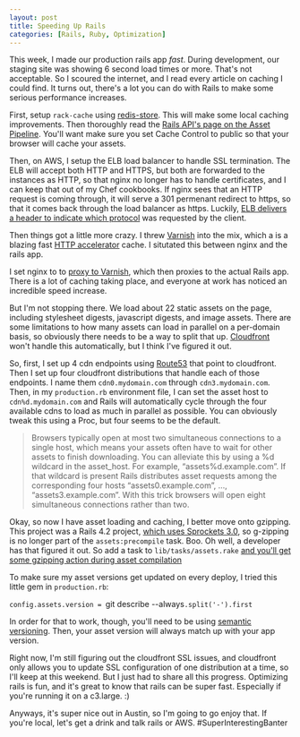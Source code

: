 ```yaml
---
layout: post
title: Speeding Up Rails
categories: [Rails, Ruby, Optimization]
---
```


This week, I made our production rails app _fast_. During development, our staging site was showing 6 second load times or more. That's not acceptable. So I scoured the internet, and I read every article on caching I could find. It turns out, there's a lot you can do with Rails to make some serious performance increases.

First, setup `rack-cache` using [redis-store](https://github.com/redis-store/redis-store). This will make some local caching improvements. Then thoroughly read the [Rails API's page on the Asset Pipeline](http://guides.rubyonrails.org/asset_pipeline.html). You'll want make sure you set Cache Control to public so that your browser will cache your assets.

Then, on AWS, I setup the ELB load balancer to handle SSL termination. The ELB will accept both HTTP and HTTPS, but both are forwarded to the instances as HTTP, so that nginx no longer has to handle certificates, and I can keep that out of my Chef cookbooks. If nginx sees that an HTTP request is coming through, it will serve a 301 permenant redirect to https, so that it comes back through the load balancer as https. Luckily, [ELB delivers a header to indicate which protocol](http://docs.aws.amazon.com/ElasticLoadBalancing/latest/DeveloperGuide/elb-listener-config.html) was requested by the client.

Then things got a little more crazy. I threw [Varnish](https://www.varnish-cache.org/) into the mix, which a is a blazing fast [HTTP accelerator](https://en.wikipedia.org/wiki/Web_accelerator) cache. I situtated this between nginx and the rails app.

I set nginx to to [proxy to Varnish](https://www.varnish-cache.org/), which then proxies to the actual Rails app. There is a lot of caching taking place, and everyone at work has noticed an incredible speed increase.

But I'm not stopping there. We load about 22 static assets on the page, including stylesheet digests, javascript digests, and image assets. There are some limitations to how many assets can load in parallel on a per-domain basis, so obviously there needs to be a way to split that up. [Cloudfront](https://aws.amazon.com/cloudfront/) won't handle this automatically, but I think I've figured it out.

So, first, I set up 4 cdn endpoints using [Route53](https://aws.amazon.com/route53/) that point to cloudfront. Then I set up four cloudfront distributions that handle each of those endpoints. I name them `cdn0.mydomain.com` through `cdn3.mydomain.com`. Then, in my `production.rb` environment file, I can set the asset host to `cdn%d.mydomain.com` and Rails will automatically cycle through the four available cdns to load as much in parallel as possible. You can obviously tweak this using a Proc, but four seems to be the default.

>Browsers typically open at most two simultaneous connections to a single host, which means your assets often have to wait for other assets to finish downloading. You can alleviate this by using a %d wildcard in the asset_host. For example, “assets%d.example.com”. If that wildcard is present Rails distributes asset requests among the corresponding four hosts “assets0.example.com”, …, “assets3.example.com”. With this trick browsers will open eight simultaneous connections rather than two.

Okay, so now I have asset loading and caching, I better move onto gzipping. This project was a Rails 4.2 project, [which uses Sprockets 3.0](https://github.com/sstephenson/sprockets/issues/643), so g-zipping is no longer part of the `assets:precompile` task. Boo. Oh well, a developer has that figured it out. So add a task to `lib/tasks/assets.rake` [and you'll get some gzipping action during asset compilation](https://github.com/rails/sprockets/issues/26)

To make sure my asset versions get updated on every deploy, I tried this little gem in `production.rb`:

`config.assets.version = `git describe --always`.split('-').first`

In order for that to work, though, you'll need to be using [semantic versioning](http://semver.org/). Then, your asset version will always match up with your app version.

Right now, I'm still figuring out the cloudfront SSL issues, and cloudfront only allows you to update SSL configuration of one distribution at a time, so I'll keep at this weekend. But I just had to share all this progress. Optimizing rails is fun, and it's great to know that rails can be super fast. Especially if you're running it on a c3.large. :)

Anyways, it's super nice out in Austin, so I'm going to go enjoy that. If you're local, let's get a drink and talk rails or AWS. #SuperInterestingBanter